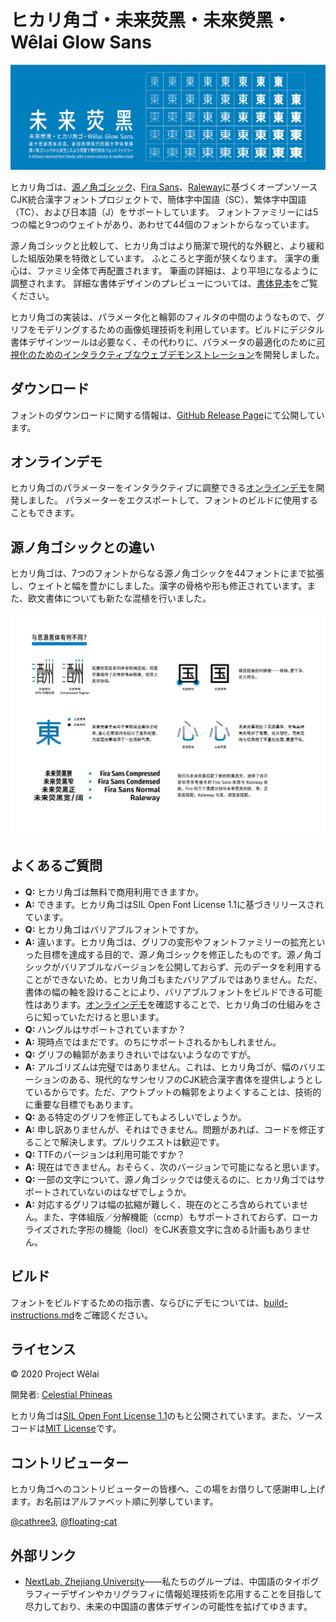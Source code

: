 # ヒカリ角ゴ・未来荧黑・未來熒黑・Wêlai Glow Sans


![ヒカリ角ゴ](../tests/glow.png)

ヒカリ角ゴは、[源ノ角ゴシック](https://github.com/adobe-fonts/source-han-sans)、[Fira Sans](https://github.com/mozilla/Fira)、[Raleway](https://github.com/impallari/Raleway)に基づくオープンソースCJK統合漢字フォントプロジェクトで、簡体字中国語（SC）、繁体字中国語（TC）、および日本語（J）をサポートしています。 フォントファミリーには5つの幅と9つのウェイトがあり、あわせて44個のフォントからなっています。

源ノ角ゴシックと比較して、ヒカリ角ゴはより簡潔で現代的な外観と、より緩和した組版効果を特徴としています。 ふところと字面が狭くなります。 漢字の重心は、ファミリ全体で再配置されます。 筆画の詳細は、より平坦になるように調整されます。 詳細な書体デザインのプレビューについては、[書体見本](../tests/family-specimen.pdf)をご覧ください。

ヒカリ角ゴの実装は、パラメータ化と輪郭のフィルタの中間のようなもので、グリフをモデリングするための画像処理技術を利用しています。ビルドにデジタル書体デザインツールは必要なく、その代わりに、パラメータの最適化のために[可視化のためのインタラクティブなウェブデモンストレーション](https://welai.github.io/glow-sans)を開発しました。

## ダウンロード

フォントのダウンロードに関する情報は、[GitHub Release Page](https://github.com/welai/glow-sans/releases)にて公開しています。

## オンラインデモ

ヒカリ角ゴのパラメーターをインタラクティブに調整できる[オンラインデモ](https://welai.github.io/glow-sans)を開発しました。 パラメーターをエクスポートして、フォントのビルドに使用することもできます。

## 源ノ角ゴシックとの違い

ヒカリ角ゴは、7つのフォントからなる源ノ角ゴシックを44フォントにまで拡張し、ウェイトと幅を豊かにしました。漢字の骨格や形も修正されています。また、欧文書体についても新たな混植を行いました。

![Differences to Source Han Sans](../tests/diff.png)


## よくあるご質問
* **Q:** ヒカリ角ゴは無料で商用利用できますか。
* **A:** できます。ヒカリ角ゴはSIL Open Font License 1.1に基づきリリースされています。
* **Q:** ヒカリ角ゴはバリアブルフォントですか。
* **A:** 違います。ヒカリ角ゴは、グリフの変形やフォントファミリーの拡充といった目標を達成する目的で、源ノ角ゴシックを修正したものです。源ノ角ゴシックがバリアブルなバージョンを公開しておらず、元のデータを利用することができないため、ヒカリ角ゴもまたバリアブルではありません。ただ、書体の幅の軸を設けることにより、バリアブルフォントをビルドできる可能性はあります。[オンラインデモ](https://welai.github.io/glow-sans)を確認することで、ヒカリ角ゴの仕組みをさらに知っていただけると思います。
* **Q:** ハングルはサポートされていますか？
* **A:** 現時点ではまだです。のちにサポートされるかもしれません。
* **Q:** グリフの輪郭があまりきれいではないようなのですが。
* **A:** アルゴリズムは完璧ではありません。これは、ヒカリ角ゴが、幅のバリエーションのある、現代的なサンセリフのCJK統合漢字書体を提供しようとしているからです。ただ、アウトプットの輪郭をよりよくすることは、技術的に重要な目標でもあります。
* **Q:** ある特定のグリフを修正してもよろしいでしょうか。
* **A:** 申し訳ありませんが、それはできません。問題があれば、コードを修正することで解決します。プルリクエストは歓迎です。
* **Q:** TTFのバージョンは利用可能ですか？
* **A:** 現在はできません。おそらく、次のバージョンで可能になると思います。
* **Q:** 一部の文字について、源ノ角ゴシックでは使えるのに、ヒカリ角ゴではサポートされていないのはなぜでしょうか。
* **A:** 対応するグリフは幅の拡縮が難しく、現在のところ含められていません。また、字体組版／分解機能（ccmp）もサポートされておらず、ローカライズされた字形の機能（locl）をCJK表意文字に含める計画もありません。

## ビルド
フォントをビルドするための指示書、ならびにデモについては、[build-instructions.md](build-instructions.md)をご確認ください。

## ライセンス
© 2020 Project Wêlai

開発者: [Celestial Phineas](https://github.com/celestialphineas)

ヒカリ角ゴは[SIL Open Font License 1.1](../OFL.txt)のもと公開されています。また、ソースコードは[MIT License](../LICENSE)です。

## コントリビューター
ヒカリ角ゴへのコントリビューターの皆様へ、この場をお借りして感謝申し上げます。お名前はアルファベット順に列挙しています。

[@cathree3](https://github.com/cathree3), [@floating-cat](https://github.com/floating-cat)

## 外部リンク
* [NextLab, Zhejiang University](http://www.next.zju.edu.cn)――私たちのグループは、中国語のタイポグラフィーデザインやカリグラフィに情報処理技術を応用することを目指して尽力しており、未来の中国語の書体デザインの可能性を拡げてゆきます。
<!-- our group is making efforts to apply computing techniques on Chinese typographic design and calligraphy, as well as exploring possiblities for future Chinese typographic design. -->